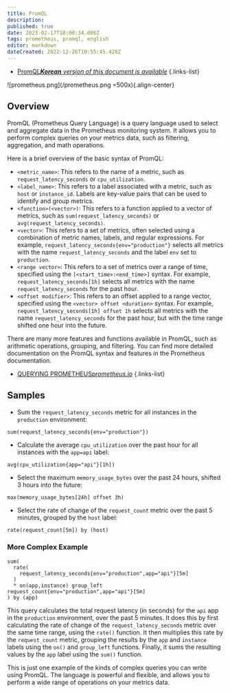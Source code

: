 ```yaml
---
title: PromQL
description: 
published: true
date: 2023-02-17T18:00:34.086Z
tags: prometheus, promql, english
editor: markdown
dateCreated: 2022-12-26T10:55:45.428Z
---
```


- [PromQL***Korean** version of this document is available*](/ko/dev/Prometheus/PromQL)
{.links-list}

![prometheus.png](/prometheus.png =500x){.align-center}

## Overview

PromQL (Prometheus Query Language) is a query language used to select and aggregate data in the Prometheus monitoring system. It allows you to perform complex queries on your metrics data, such as filtering, aggregation, and math operations.

Here is a brief overview of the basic syntax of PromQL:

- `<metric_name>`: This refers to the name of a metric, such as `request_latency_seconds` or `cpu_utilization`.
- `<label_name>`: This refers to a label associated with a metric, such as `host` or `instance_id`. Labels are key-value pairs that can be used to identify and group metrics.
- `<function>(<vector>)`: This refers to a function applied to a vector of metrics, such as `sum(request_latency_seconds)` or `avg(request_latency_seconds)`.
- `<vector>`: This refers to a set of metrics, often selected using a combination of metric names, labels, and regular expressions. For example, `request_latency_seconds{env="production"}` selects all metrics with the name `request_latency_seconds` and the label `env` set to `production`.
- `<range vector>`: This refers to a set of metrics over a range of time, specified using the `[<start_time>:<end_time>]` syntax. For example, `request_latency_seconds[1h]` selects all metrics with the name `request_latency_seconds` for the past hour.
- `<offset modifier>`: This refers to an offset applied to a range vector, specified using the `<vector> offset <duration>` syntax. For example, `request_latency_seconds[1h] offset 1h` selects all metrics with the name `request_latency_seconds` for the past hour, but with the time range shifted one hour into the future.

There are many more features and functions available in PromQL, such as arithmetic operations, grouping, and filtering. You can find more detailed documentation on the PromQL syntax and features in the Prometheus documentation.

- [QUERYING PROMETHEUS*prometheus.io*](https://prometheus.io/docs/prometheus/latest/querying/basics/)
{.links-list}

## Samples

- Sum the `request_latency_seconds` metric for all instances in the `production` environment:

```
sum(request_latency_seconds{env="production"})
```

- Calculate the average `cpu_utilization` over the past hour for all instances with the `app=api` label:

```
avg(cpu_utilization{app="api"}[1h])
```

- Select the maximum `memory_usage_bytes` over the past 24 hours, shifted 3 hours into the future:

```
max(memory_usage_bytes[24h] offset 3h)
```

- Select the rate of change of the `request_count` metric over the past 5 minutes, grouped by the `host` label:

```
rate(request_count[5m]) by (host)
```

### More Complex Example

```
sum(
  rate(
    request_latency_seconds{env="production",app="api"}[5m]
  )
  * on(app,instance) group_left request_count{env="production",app="api"}[5m]
) by (app)
```

This query calculates the total request latency (in seconds) for the `api` app in the `production` environment, over the past 5 minutes. It does this by first calculating the rate of change of the `request_latency_seconds` metric over the same time range, using the `rate()` function. It then multiplies this rate by the `request_count` metric, grouping the results by the `app` and `instance` labels using the `on()` and `group_left` functions. Finally, it sums the resulting values by the `app` label using the `sum()` function.

This is just one example of the kinds of complex queries you can write using PromQL. The language is powerful and flexible, and allows you to perform a wide range of operations on your metrics data.